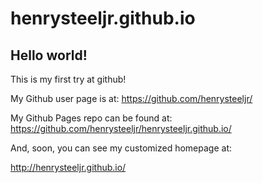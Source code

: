 # henrysteeljr.github.io

## Hello world!

This is my first try at github!

My Github user page is at: 
https://github.com/henrysteeljr/

My Github Pages repo can be found at:  
https://github.com/henrysteeljr/henrysteeljr.github.io/

And, soon, you can see my customized homepage at:

http://henrysteeljr.github.io/
